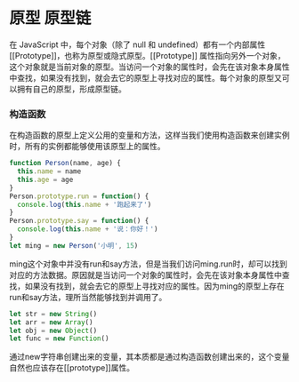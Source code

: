 # 原型 原型链

在 JavaScript 中，每个对象（除了 null 和 undefined）都有一个内部属性 [[Prototype]]，也称为原型或隐式原型。[[Prototype]] 属性指向另外一个对象，这个对象就是当前对象的原型。当访问一个对象的属性时，会先在该对象本身属性中查找，如果没有找到，就会去它的原型上寻找对应的属性。每个对象的原型又可以拥有自己的原型，形成原型链。

### 构造函数

在构造函数的原型上定义公用的变量和方法，这样当我们使用构造函数来创建实例时，所有的实例都能够使用该原型上的属性。


```javascript
function Person(name, age) {
  this.name = name
  this.age = age
}
Person.prototype.run = function() {
  console.log(this.name + '跑起来了')
}
Person.prototype.say = function() {
  console.log(this.name + '说：你好！')
}
let ming = new Person('小明', 15)
```

ming这个对象中并没有run和say方法，但是当我们访问ming.run时，却可以找到对应的方法数据。原因就是当访问一个对象的属性时，会先在该对象本身属性中查找，如果没有找到，就会去它的原型上寻找对应的属性。因为ming的原型上存在run和say方法，理所当然能够找到并调用了。



```javascript
let str = new String()
let arr = new Array()
let obj = new Object()
let func = new Function()
```
通过new字符串创建出来的变量，其本质都是通过构造函数创建出来的，这个变量自然也应该存在[[prototype]]属性。
